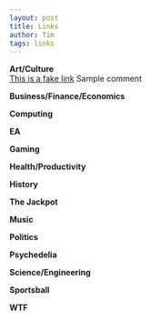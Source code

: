 ```yaml
---
layout: post
title: Links
author: Tim
tags: links
---
```


**Art/Culture**  
[This is a fake link](http://www.fake.com) Sample comment  

**Business/Finance/Economics**  

**Computing**  

**EA**  

**Gaming**  

**Health/Productivity**  

**History**  

**The Jackpot**  

**Music**  

**Politics**  

**Psychedelia**  

**Science/Engineering**  

**Sportsball**  

**WTF**  
